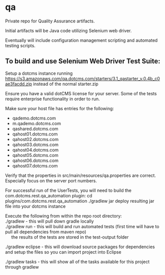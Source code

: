 qa
==
Private repo for Quality Assurance artifacts.

Initial artifacts will be Java code utilizing Selenium web driver.

Eventually will include configuration management scripting and automated testing scripts.


To build and use Selenium Web Driver Test Suite:
------------------------------------------------
Setup a dotcms instance running https://s3.amazonaws.com/qa.dotcms.com/starters/3.1_qastarter_v.0.4b_c0ae3facdd.zip instead of the normal starter.zip

Ensure you have a valid dotCMS license for your server.  Some of the tests require enterprise functionality in order to run.

Make sure your host file has entries for the following:
* qademo.dotcms.com
* m.qademo.dotcms.com
* qashared.dotcms.com
* qahost01.dotcms.com
* qahost02.dotcms.com
* qahost03.dotcms.com
* qahost04.dotcms.com
* qahost05.dotcms.com
* qahost06.dotcms.com
* qahost07.dotcms.com

Verify that the properties in src/main/resources/qa.properties are correct.  Especially focus on the server port numbers.

For successful run of the UserTests, you will need to build the com.dotcms.rest.qa_automation plugin:
	cd plugins/com.dotcms.rest.qa_automation
	./gradlew jar
	deploy resulting jar file into your dotcms instance
	
Execute the following from within the repo root directory:<br/>
./gradlew           - this will pull down gradle locally<br/>
./gradlew run       - this will build and run automated tests (first time will have to pull all dependencies from maven repo)<br/>
&nbsp;&nbsp;&nbsp;&nbsp; the results of the tests are stored in the test-output folder<br/>

./gradlew eclipse   - this will download source packages for dependencies and setup the files so you can import project into Eclipse<br/>

./gradlew tasks     - this will show all of the tasks available for this project through gradlew<br/>

